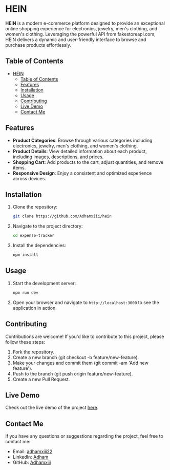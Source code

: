 # HEIN

**HEIN** is a modern e-commerce platform designed to provide an exceptional online shopping experience for electronics, jewelry, men's clothing, and women's clothing. Leveraging the powerful API from fakestoreapi.com, HEIN delivers a dynamic and user-friendly interface to browse and purchase products effortlessly.

## Table of Contents

- [HEIN](#hein)
  - [Table of Contents](#table-of-contents)
  - [Features](#features)
  - [Installation](#installation)
  - [Usage](#usage)
  - [Contributing](#contributing)
  - [Live Demo](#live-demo)
  - [Contact Me](#contact-me)

## Features

- **Product Categories**: Browse through various categories including electronics, jewelry, men's clothing, and women's clothing.
- **Product Details**: View detailed information about each product, including images, descriptions, and prices.
- **Shopping Cart**: Add products to the cart, adjust quantities, and remove items.
- **Responsive Design**: Enjoy a consistent and optimized experience across devices.

## Installation

1. Clone the repository:
   ```bash
   git clone https://github.com/Adhamxiii/hein
   ```
2. Navigate to the project directory:
   ```bash
   cd expense-tracker
   ```
3. Install the dependencies:
   ```bash
   npm install
   ```

## Usage

1. Start the development server:
   ```bash
   npm run dev
   ```
2. Open your browser and navigate to `http://localhost:3000` to see the application in action.

## Contributing

Contributions are welcome! If you'd like to contribute to this project, please follow these steps:

1. Fork the repository.
2. Create a new branch (git checkout -b feature/new-feature).
3. Make your changes and commit them (git commit -am 'Add new feature').
4. Push to the branch (git push origin feature/new-feature).
5. Create a new Pull Request.

## Live Demo

Check out the live demo of the project [here](https://expense-tracker-beige-three.vercel.app/).

## Contact Me

If you have any questions or suggestions regarding the project, feel free to contact me:

- Email: [adhamxiii22](mailto:adhamxiii22@gmail.com)
- LinkedIn: [Adham](https://www.linkedin.com/in/adhamnasser/)
- GitHub: [Adhamxiii](https://github.com/Adhamxiii)
